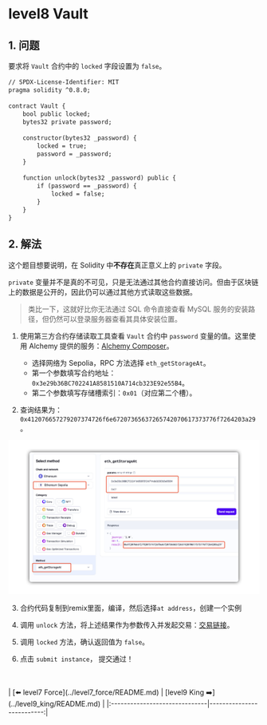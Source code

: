 # level8 Vault

## 1. 问题

要求将 `Vault` 合约中的 `locked` 字段设置为 `false`。

```solidity
// SPDX-License-Identifier: MIT
pragma solidity ^0.8.0;

contract Vault {
    bool public locked;
    bytes32 private password;

    constructor(bytes32 _password) {
        locked = true;
        password = _password;
    }

    function unlock(bytes32 _password) public {
        if (password == _password) {
            locked = false;
        }
    }
}
```

## 2. 解法

这个题目想要说明，在 Solidity 中**不存在**真正意义上的 `private` 字段。

`private` 变量并不是真的不可见，只是无法通过其他合约直接访问。但由于区块链上的数据是公开的，因此仍可以通过其他方式读取这些数据。

> 类比一下，这就好比你无法通过 SQL 命令直接查看 MySQL 服务的安装路径，但仍然可以登录服务器查看其具体安装位置。

1. 使用第三方合约存储读取工具查看 `Vault` 合约中 `password` 变量的值。这里使用 Alchemy 提供的服务：[Alchemy Composer](https://composer.alchemy.com/)。

    * 选择网络为 Sepolia，RPC 方法选择 `eth_getStorageAt`。
    * 第一个参数填写合约地址：`0x3e29b36BC702241A8581510A714cb323E92e55B4`。
    * 第二个参数填写存储槽索引：`0x01`（对应第二个槽）。

2. 查询结果为：`0x412076657279207374726f6e67207365637265742070617373776f7264203a29`。

![](../../resources/img/level8/getstorageAt.png)

3. 合约代码复制到remix里面，编译，然后选择`at address`，创建一个实例

4. 调用 `unlock` 方法，将上述结果作为参数传入并发起交易：[交易链接](https://sepolia.etherscan.io/tx/0x487324a8efeaa57c5e44fd1ff538ed3382b09da71412b5d8ce4c2ef3d7268ebe)。

5. 调用 `locked` 方法，确认返回值为 `false`。

6. 点击 `submit instance`， 提交通过！


<br/>
<br/>
| [⬅️ level7 Force](../level7_force/README.md) | [level9 King ➡️](../level9_king/README.md) |
|:------------------------------|--------------------------:|
